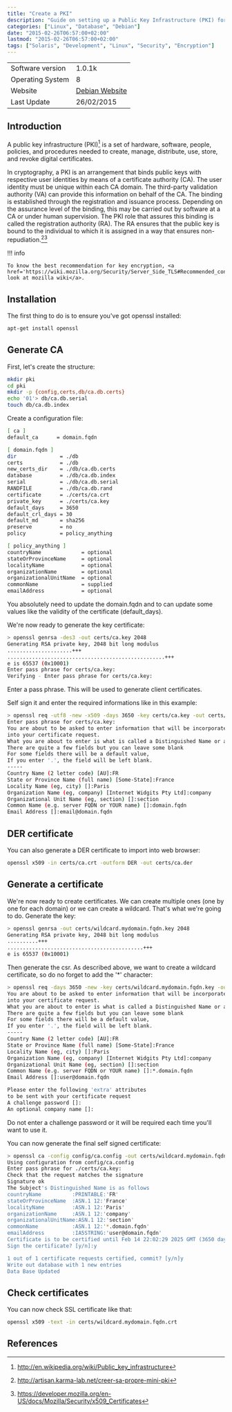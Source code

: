 ```yaml
---
title: "Create a PKI"
description: "Guide on setting up a Public Key Infrastructure (PKI) for creating, managing, and distributing digital certificates using OpenSSL."
categories: ["Linux", "Database", "Debian"]
date: "2015-02-26T06:57:00+02:00"
lastmod: "2015-02-26T06:57:00+02:00"
tags: ["Solaris", "Development", "Linux", "Security", "Encryption"]
---
```



| | |
|------|------|
| Software version | 1.0.1k |
| Operating System | 8 |
| Website | [Debian Website](https://www.debian.org) |
| Last Update | 26/02/2015 |


## Introduction

A public key infrastructure (PKI)[^1] is a set of hardware, software, people, policies, and procedures needed to create, manage, distribute, use, store, and revoke digital certificates.

In cryptography, a PKI is an arrangement that binds public keys with respective user identities by means of a certificate authority (CA). The user identity must be unique within each CA domain. The third-party validation authority (VA) can provide this information on behalf of the CA. The binding is established through the registration and issuance process. Depending on the assurance level of the binding, this may be carried out by software at a CA or under human supervision. The PKI role that assures this binding is called the registration authority (RA). The RA ensures that the public key is bound to the individual to which it is assigned in a way that ensures non-repudiation.[^2][^3]

!!! info

    To know the best recommendation for key encryption, <a href='https://wiki.mozilla.org/Security/Server_Side_TLS#Recommended_configurations'>please look at mozilla wiki</a>.

## Installation

The first thing to do is to ensure you've got openssl installed:

```bash
apt-get install openssl
```

## Generate CA

First, let's create the structure:

```bash
mkdir pki
cd pki
mkdir -p {config,certs,db/ca.db.certs}
echo '01'> db/ca.db.serial
touch db/ca.db.index
```

Create a configuration file:

``` bash hl_lines="2 4"
[ ca ]
default_ca      = domain.fqdn

[ domain.fqdn ]
dir              = ./db
certs            = ./db
new_certs_dir    = ./db/ca.db.certs
database         = ./db/ca.db.index
serial           = ./db/ca.db.serial
RANDFILE         = ./db/ca.db.rand
certificate      = ./certs/ca.crt
private_key      = ./certs/ca.key
default_days     = 3650
default_crl_days = 30
default_md       = sha256
preserve         = no
policy           = policy_anything

[ policy_anything ]
countryName             = optional
stateOrProvinceName     = optional
localityName            = optional
organizationName        = optional
organizationalUnitName  = optional
commonName              = supplied
emailAddress            = optional
```

You absolutely need to update the domain.fqdn and to can update some values like the validity of the certificate (default_days).

We're now ready to generate the key certificate:

```bash
> openssl genrsa -des3 -out certs/ca.key 2048
Generating RSA private key, 2048 bit long modulus
.....................+++
...................................................+++
e is 65537 (0x10001)
Enter pass phrase for certs/ca.key:
Verifying - Enter pass phrase for certs/ca.key:
```

Enter a pass phrase. This will be used to generate client certificates.

Self sign it and enter the required informations like in this example:

``` bash hl_lines="10-16"
> openssl req -utf8 -new -x509 -days 3650 -key certs/ca.key -out certs/ca.crt
Enter pass phrase for certs/ca.key:
You are about to be asked to enter information that will be incorporated
into your certificate request.
What you are about to enter is what is called a Distinguished Name or a DN.
There are quite a few fields but you can leave some blank
For some fields there will be a default value,
If you enter '.', the field will be left blank.
-----
Country Name (2 letter code) [AU]:FR
State or Province Name (full name) [Some-State]:France
Locality Name (eg, city) []:Paris
Organization Name (eg, company) [Internet Widgits Pty Ltd]:company
Organizational Unit Name (eg, section) []:section
Common Name (e.g. server FQDN or YOUR name) []:domain.fqdn
Email Address []:email@domain.fqdn
```

## DER certificate

You can also generate a DER certificate to import into web browser:

```bash
openssl x509 -in certs/ca.crt -outform DER -out certs/ca.der
```

## Generate a certificate

We're now ready to create certificates. We can create multiple ones (one by one for each domain) or we can create a wildcard. That's what we're going to do. Generate the key:

```bash
> openssl genrsa -out certs/wildcard.mydomain.fqdn.key 2048
Generating RSA private key, 2048 bit long modulus
..........+++
............................................+++
e is 65537 (0x10001)
```

Then generate the csr. As described above, we want to create a wildcard certificate, so do no forget to add the '\*' character:

``` bash hl_lines="9-15"
> openssl req -days 3650 -new -key certs/wildcard.mydomain.fqdn.key -out certs/wildcard.mydomain.fqdn.csr
You are about to be asked to enter information that will be incorporated
into your certificate request.
What you are about to enter is what is called a Distinguished Name or a DN.
There are quite a few fields but you can leave some blank
For some fields there will be a default value,
If you enter '.', the field will be left blank.
-----
Country Name (2 letter code) [AU]:FR
State or Province Name (full name) [Some-State]:France
Locality Name (eg, city) []:Paris
Organization Name (eg, company) [Internet Widgits Pty Ltd]:company
Organizational Unit Name (eg, section) []:section
Common Name (e.g. server FQDN or YOUR name) []:*.domain.fqdn
Email Address []:user@domain.fqdn

Please enter the following 'extra' attributes
to be sent with your certificate request
A challenge password []:
An optional company name []:
```

Do not enter a challenge password or it will be required each time you'll want to use it.

You can now generate the final self signed certificate:

```bash
> openssl ca -config config/ca.config -out certs/wildcard.mydomain.fqdn.crt -infiles certs/wildcard.mydomain.fqdn.csr
Using configuration from config/ca.config
Enter pass phrase for ./certs/ca.key:
Check that the request matches the signature
Signature ok
The Subject's Distinguished Name is as follows
countryName          :PRINTABLE:'FR'
stateOrProvinceName  :ASN.1 12:'France'
localityName         :ASN.1 12:'Paris'
organizationName     :ASN.1 12:'company'
organizationalUnitName:ASN.1 12:'section'
commonName           :ASN.1 12:'*.domain.fqdn'
emailAddress         :IA5STRING:'user@domain.fqdn'
Certificate is to be certified until Feb 14 22:02:29 2025 GMT (3650 days)
Sign the certificate? [y/n]:y

1 out of 1 certificate requests certified, commit? [y/n]y
Write out database with 1 new entries
Data Base Updated
```

## Check certificates

You can now check SSL certificate like that:

```bash
openssl x509 -text -in certs/wildcard.mydomain.fqdn.crt
```

## References

[^1]: http://en.wikipedia.org/wiki/Public_key_infrastructure
[^2]: http://artisan.karma-lab.net/creer-sa-propre-mini-pki
[^3]: https://developer.mozilla.org/en-US/docs/Mozilla/Security/x509_Certificates
